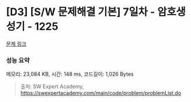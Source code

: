 # [D3] [S/W 문제해결 기본] 7일차 - 암호생성기 - 1225 

[문제 링크](https://swexpertacademy.com/main/code/problem/problemDetail.do?contestProbId=AV14uWl6AF0CFAYD) 

### 성능 요약

메모리: 23,084 KB, 시간: 148 ms, 코드길이: 1,026 Bytes



> 출처: SW Expert Academy, https://swexpertacademy.com/main/code/problem/problemList.do